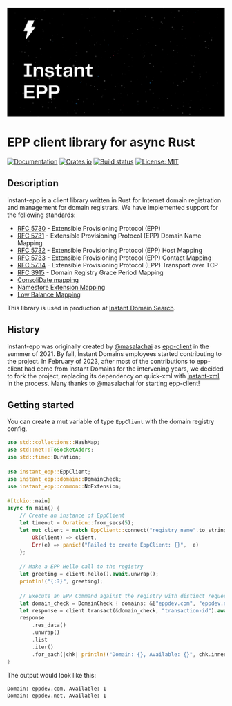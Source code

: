 ![Cover logo](./cover.svg)

# EPP client library for async Rust

[![Documentation](https://docs.rs/instant-epp/badge.svg)](https://docs.rs/instant-epp)
[![Crates.io](https://img.shields.io/crates/v/instant-epp.svg)](https://crates.io/crates/instant-epp)
[![Build status](https://github.com/InstantDomain/instant-epp/workflows/CI/badge.svg)](https://github.com/InstantDomain/instant-epp/actions?query=workflow%3ACI)
[![License: MIT](https://img.shields.io/badge/License-MIT-blue.svg)](LICENSE-MIT)

## Description

instant-epp is a client library written in Rust for Internet domain registration and management
for domain registrars. We have implemented support for the following standards:

- [RFC 5730](https://tools.ietf.org/html/rfc5730) - Extensible Provisioning Protocol (EPP)
- [RFC 5731](https://tools.ietf.org/html/rfc5731) - Extensible Provisioning Protocol (EPP) Domain Name Mapping
- [RFC 5732](https://tools.ietf.org/html/rfc5732) - Extensible Provisioning Protocol (EPP) Host Mapping
- [RFC 5733](https://tools.ietf.org/html/rfc5733) - Extensible Provisioning Protocol (EPP) Contact Mapping
- [RFC 5734](https://tools.ietf.org/html/rfc5734) - Extensible Provisioning Protocol (EPP) Transport over TCP
- [RFC 3915](https://tools.ietf.org/html/rfc3915) - Domain Registry Grace Period Mapping
- [ConsoliDate mapping](https://www.verisign.com/assets/consolidate-mapping.txt)
- [Namestore Extension Mapping](https://www.verisign.com/assets/epp-sdk/verisign_epp-extension_namestoreext_v01.html)
- [Low Balance Mapping](https://www.verisign.com/assets/epp-sdk/verisign_epp-extension_low-balance_v01.html)

This library is used in production at [Instant Domain Search](https://instantdomainsearch.com/).

## History

instant-epp was originally created by [@masalachai](https://github.com/masalachai) as
[epp-client](https://github.com/masalachai/epp-client) in the summer of 2021. By fall, Instant
Domains employees started contributing to the project. In February of 2023, after most of the
contributions to epp-client had come from Instant Domains for the intervening years, we decided
to fork the project, replacing its dependency on quick-xml with
[instant-xml](https://github.com/InstantDomain/instant-xml/) in the process. Many thanks to
@masalachai for starting epp-client!

## Getting started

You can create a mut variable of type `EppClient` with the domain registry config.

```rust
use std::collections::HashMap;
use std::net::ToSocketAddrs;
use std::time::Duration;

use instant_epp::EppClient;
use instant_epp::domain::DomainCheck;
use instant_epp::common::NoExtension;

#[tokio::main]
async fn main() {
    // Create an instance of EppClient
    let timeout = Duration::from_secs(5);
    let mut client = match EppClient::connect("registry_name".to_string(), ("example.com".to_owned(), 7000), None, timeout).await {
        Ok(client) => client,
        Err(e) => panic!("Failed to create EppClient: {}",  e)
    };

    // Make a EPP Hello call to the registry
    let greeting = client.hello().await.unwrap();
    println!("{:?}", greeting);

    // Execute an EPP Command against the registry with distinct request and response objects
    let domain_check = DomainCheck { domains: &["eppdev.com", "eppdev.net"] };
    let response = client.transact(&domain_check, "transaction-id").await.unwrap();
    response
        .res_data()
        .unwrap()
        .list
        .iter()
        .for_each(|chk| println!("Domain: {}, Available: {}", chk.inner.id, chk.inner.available));
}
```

The output would look like this:

```
Domain: eppdev.com, Available: 1
Domain: eppdev.net, Available: 1
```
